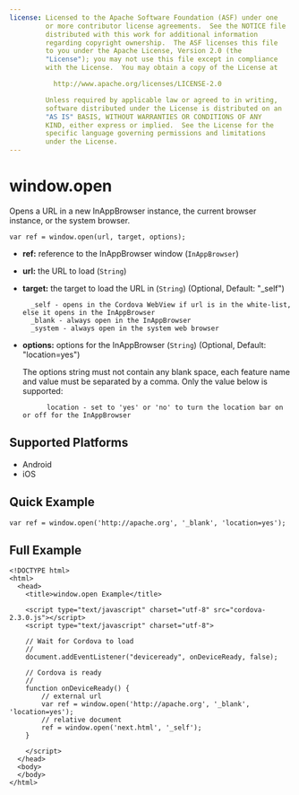```yaml
---
license: Licensed to the Apache Software Foundation (ASF) under one
         or more contributor license agreements.  See the NOTICE file
         distributed with this work for additional information
         regarding copyright ownership.  The ASF licenses this file
         to you under the Apache License, Version 2.0 (the
         "License"); you may not use this file except in compliance
         with the License.  You may obtain a copy of the License at

           http://www.apache.org/licenses/LICENSE-2.0

         Unless required by applicable law or agreed to in writing,
         software distributed under the License is distributed on an
         "AS IS" BASIS, WITHOUT WARRANTIES OR CONDITIONS OF ANY
         KIND, either express or implied.  See the License for the
         specific language governing permissions and limitations
         under the License.
---
```


window.open
===========

Opens a URL in a new InAppBrowser instance, the current browser instance, or the system browser.

    var ref = window.open(url, target, options);
    
- __ref:__ reference to the InAppBrowser window (`InAppBrowser`)
- __url:__ the URL to load (`String`)
- __target:__ the target to load the URL in (`String`) (Optional, Default: "_self")

        _self - opens in the Cordova WebView if url is in the white-list, else it opens in the InAppBrowser 
        _blank - always open in the InAppBrowser 
        _system - always open in the system web browser 
    
    
- __options:__ options for the InAppBrowser (`String`) (Optional, Default: "location=yes")
    
    The options string must not contain any blank space, each feature name and value must be separated by a comma. Only the value below is supported:

            location - set to 'yes' or 'no' to turn the location bar on or off for the InAppBrowser
            
Supported Platforms
-------------------

- Android
- iOS

Quick Example
-------------

    var ref = window.open('http://apache.org', '_blank', 'location=yes');

Full Example
------------

    <!DOCTYPE html>
    <html>
      <head>
        <title>window.open Example</title>

        <script type="text/javascript" charset="utf-8" src="cordova-2.3.0.js"></script>
        <script type="text/javascript" charset="utf-8">

        // Wait for Cordova to load
        //
        document.addEventListener("deviceready", onDeviceReady, false);

        // Cordova is ready
        //
        function onDeviceReady() {
            // external url
            var ref = window.open('http://apache.org', '_blank', 'location=yes');
            // relative document
            ref = window.open('next.html', '_self');
        }

        </script>
      </head>
      <body>
      </body>
    </html>

